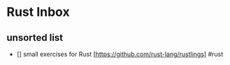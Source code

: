 # Rust Inbox

## unsorted list

- [] small exercises for Rust [https://github.com/rust-lang/rustlings] #rust 